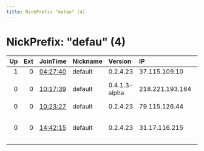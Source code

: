 ```yaml
---
title: NickPrefix "defau" (4)
---
```


# NickPrefix: "defau" (4)

|   Up |   Ext | JoinTime                                                                                            | Nickname   | Version       | IP              | AS                               | CC   |   ORp |   Dirp | OS      | Contact   |   eFamMembers |
|-----:|------:|:----------------------------------------------------------------------------------------------------|:-----------|:--------------|:----------------|:---------------------------------|:-----|------:|-------:|:--------|:----------|--------------:|
|    1 |     0 | [04:27:40](https://metrics.torproject.org/rs.html#details/0D1BF08B73159BD16DBBCF03689F981CD8A739AE) | default    | 0.2.4.23      | 37.115.109.10   | Kyivstar PJSC                    | ua   |   443 |   9030 | Windows | None      |             1 |
|    0 |     0 | [10:17:39](https://metrics.torproject.org/rs.html#details/30F617654ED3300F02578F14E09E5119F214E5F7) | default    | 0.4.1.3-alpha | 218.221.193.164 | So-net Entertainment Corporation | jp   | 62379 |      0 | Windows | None      |             1 |
|    0 |     0 | [10:23:27](https://metrics.torproject.org/rs.html#details/32B9017FECAADA6449E9D268A8286931F241C083) | default    | 0.2.4.23      | 79.115.126.44   | RCS &amp; RDS                    | ro   |   443 |   9030 | Windows | None      |             1 |
|    0 |     0 | [14:42:15](https://metrics.torproject.org/rs.html#details/9D0B6BA82EFC81C8FFD405B17805528F174149B7) | default    | 0.2.4.23      | 31.17.116.215   | Vodafone Kabel Deutschland GmbH  | de   |   443 |   9030 | Windows | None      |             1 |
